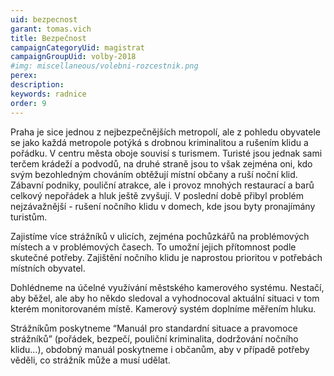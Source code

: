 ```yaml
---
uid: bezpecnost
garant: tomas.vich
title: Bezpečnost
campaignCategoryUid: magistrat
campaignGroupUid: volby-2018
#img: miscellaneous/volebni-rozcestnik.png
perex: 
description: 
keywords: radnice
order: 9
---
```


Praha je sice jednou z nejbezpečnějších metropolí, ale z pohledu obyvatele se jako každá metropole potýká s drobnou kriminalitou a rušením klidu a pořádku. V centru města oboje souvisí s turismem. Turisté jsou jednak sami terčem krádeží a podvodů, na druhé straně jsou to však zejména oni, kdo svým bezohledným chováním obtěžují místní občany a ruší noční klid. Zábavní podniky, pouliční atrakce, ale i provoz mnohých restaurací a barů celkový nepořádek a hluk ještě zvyšují. V poslední době přibyl problém nejzávažnější - rušení nočního klidu v domech, kde jsou byty pronajímány turistům.

Zajistíme více strážníků v ulicích, zejména pochůzkářů na problémových místech a v problémových časech. To umožní jejich přítomnost podle skutečné potřeby. Zajištění nočního klidu je naprostou prioritou v potřebách místních obyvatel.

Dohlédneme na účelné využívání městského kamerového systému. Nestačí, aby běžel, ale aby ho někdo sledoval a vyhodnocoval aktuální situaci v tom kterém monitorovaném místě.
Kamerový systém doplníme měřením hluku.

Strážníkům poskytneme “Manuál pro standardní situace a pravomoce strážníků” (pořádek, bezpečí, pouliční kriminalita, dodržování nočního klidu...), obdobný manuál poskytneme i občanům, aby v případě potřeby věděli, co strážník může a musí udělat.
